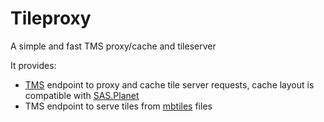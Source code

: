 # Tileproxy

A simple and fast TMS proxy/cache and tileserver

It provides:

* [TMS](https://wiki.openstreetmap.org/wiki/TMS)  endpoint to proxy and cache tile server requests, cache layout is
  compatible with [SAS.Planet](https://www.sasgis.org/sasplaneta/)
* TMS endpoint to serve tiles from [mbtiles](https://wiki.openstreetmap.org/wiki/MBTiles) files

